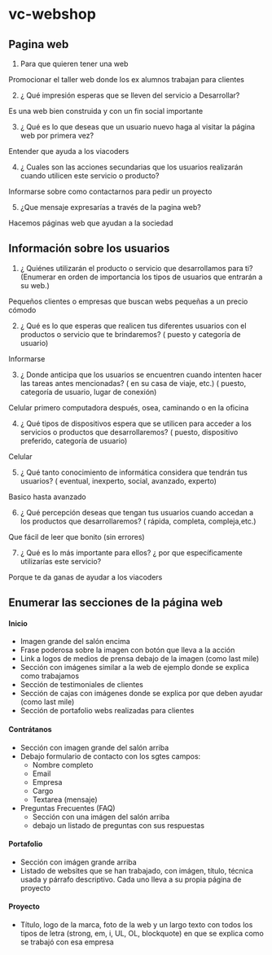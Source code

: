 # vc-webshop

## Pagina web

1. Para que quieren tener una web

Promocionar el taller web donde los ex alumnos trabajan para clientes

2. ¿ Qué impresión esperas que se lleven del servicio a
Desarrollar?

Es una web bien construida y con un fin social importante

3. ¿ Qué es lo que deseas que un usuario nuevo haga al visitar
la página web por primera vez?

Entender que ayuda a los viacoders

4. ¿ Cuales son las acciones secundarias que los usuarios
realizarán cuando utilicen este servicio o producto?

Informarse sobre como contactarnos para pedir un proyecto

5. ¿Que mensaje expresarías a través de la pagina web?

Hacemos páginas web que ayudan a la sociedad


## Información sobre los usuarios

1. ¿ Quiénes utilizarán el producto o servicio que desarrollamos
para ti? (Enumerar en orden de importancia los tipos de
usuarios que entrarán a su web.)

Pequeños clientes o empresas que buscan webs pequeñas a un precio cómodo

2. ¿ Qué es lo que esperas que realicen tus diferentes usuarios
con el productos o servicio que te brindaremos? ( puesto y
categoría de usuario)

Informarse

3. ¿ Donde anticipa que los usuarios se encuentren cuando
intenten hacer las tareas antes mencionadas? ( en su casa de
viaje, etc.) ( puesto, categoría de usuario, lugar de conexión)

Celular primero computadora después, osea, caminando o en la oficina

4. ¿ Qué tipos de dispositivos espera que se utilicen para acceder
a los servicios o productos que desarrollaremos? ( puesto,
dispositivo preferido, categoría de usuario)

Celular

5. ¿ Qué tanto conocimiento de informática considera que
tendrán tus usuarios? ( eventual, inexperto, social, avanzado,
experto)

Basico hasta avanzado

6. ¿ Qué percepción deseas que tengan tus usuarios cuando
accedan a los productos que desarrollaremos? ( rápida,
completa, compleja,etc.)

Que fácil de leer que bonito (sin errores)

7. ¿ Qué es lo más importante para ellos? ¿ por que
específicamente utilizarías este servicio?

Porque te da ganas de ayudar a los viacoders



## Enumerar las secciones de la página web

#### Inicio

- Imagen grande del salón encima
- Frase poderosa sobre la imagen con botón que lleva a la acción
- Link a logos de medios de prensa debajo de la imagen (como last mile)
- Sección con imágenes similar a la web de ejemplo donde se explica como trabajamos
- Sección de testimoniales de clientes
- Sección de cajas con imágenes donde se explica por que deben ayudar (como last mile)
- Sección de portafolio  webs realizadas para clientes



#### Contrátanos

- Sección con imagen grande del salón arriba
- Debajo formulario de contacto con los sgtes campos:
  - Nombre completo
  - Email
  - Empresa
  - Cargo
  - Textarea (mensaje)
- Preguntas Frecuentes (FAQ)
  - Sección con una imágen del salón arriba 
  - debajo un listado de preguntas con sus respuestas

#### Portafolio

- Sección con imágen grande arriba 
- Listado de websites que se han trabajado, con imágen, título, técnica usada y párrafo descriptivo. Cada uno lleva a su propia página de proyecto
  
#### Proyecto

-  Título, logo de la marca, foto de la web y un largo texto con todos los tipos de letra (strong, em, i, UL, OL, blockquote) en que se explica como se trabajó con esa empresa






